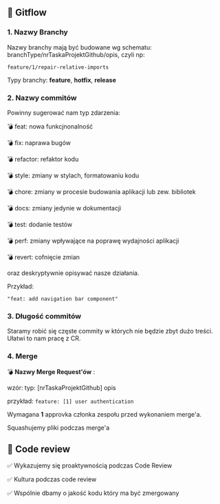 ## **:evergreen_tree: Gitflow**

### **1. Nazwy Branchy**

Nazwy branchy mają być budowane wg schematu: branchType/nrTaskaProjektGithub/opis, czyli np:

`feature/1/repair-relative-imports`

Typy branchy: **feature**, **hotfix**, **release**

### **2. Nazwy commitów**

Powinny sugerować nam typ zdarzenia:

:bomb: feat: nowa funkcjnonalność

:bomb: fix: naprawa bugów

:bomb: refactor: refaktor kodu

:bomb: style: zmiany w stylach, formatowaniu kodu

:bomb: chore: zmiany w procesie budowania aplikacji lub zew. bibliotek

:bomb: docs: zmiany jedynie w dokumentacji

:bomb: test: dodanie testów

:bomb: perf: zmiany wpływające na poprawę wydajności aplikacji

:bomb: revert: cofnięcie zmian

oraz deskryptywnie opisywać nasze działania.

Przykład:

`"feat: add navigation bar component"`

### **3. Długość commitów**

Staramy robić się częste commity w których nie będzie zbyt dużo treści. Ułatwi to nam pracę z CR.

### **4. Merge**

:bomb: **Nazwy Merge Request'ów** :

wzór: typ: [nrTaskaProjektGithub] opis

przykład: `feature: [1] user authentication`

Wymagana **1** approvka członka zespołu przed wykonaniem merge'a.

Squashujemy pliki podczas merge'a

## **:pencil: Code review**

:white_check_mark: Wykazujemy się proaktywnością podczas Code Review

:white_check_mark: Kultura podczas code review

:white_check_mark: Wspólnie dbamy o jakość kodu który ma być zmergowany

